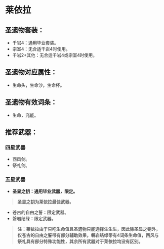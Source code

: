 # 莱依拉

## 圣遗物套装：
- 千岩4：通用毕业套装。
- 宗室4：无合适千岩4时使用。
- 千岩2+其他：无合适千岩4或宗室4时使用。

## 圣遗物对应属性：
- 生命头，生命沙，生命杯。

## 圣遗物有效词条：
- 生命，充能。

## 推荐武器：
### 四星武器
- 西风剑。
- 祭礼剑。

### 五星武器
- **圣显之钥：通用毕业武器，限定。**

>**圣显之钥为莱依拉最佳武器。**

- 苍古的自由之誓：限定武器。
- 磐岩结绿：限定武器。

>**注：莱依拉由于只吃生命值且圣遗物只能选择生生生，因此除圣显之钥外，仅苍古的自由之誓带有部分辅助效果，磐岩结绿带有4词条生命值，西风与祭礼具有部分特殊功能性，其余所有武器对于莱依拉均没有区别。**